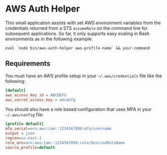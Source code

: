 # AWS Auth Helper

This small application assists with set AWS environment variables from the
credentials returned from a STS `assumeRole` on the command line for subsequent
applications. So far, it only supports easy evaling in Bash environments as in
the following example:

```
eval `node bin/aws-auth-helper aws-profile-name` && your-command
```

## Requirements

You must have an AWS profile setup in your `~/.aws/credentials` file like
the following:

```ini
[default]
aws_access_key_id = ABCDEFG
aws_secret_access_key = abcdefg
```

You should also have a role based configuration that uses MFA in your
`~/.aws/config` file:

```ini
[profile default]
mfa_serial=arn:aws:iam::1234567890:mfa/username
output = json
region=us-east-1
role_arn=arn:aws:iam::1234567890:role/DesiredRoleName
source_profile=default
```
